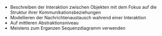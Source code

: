 
- Beschreiben der Interaktion zwischen Objekten mit dem Fokus auf die Struktur ihrer Kommunikationsbeziehungen
- Modellieren der Nachrichtenaustausch wahrend einer Interaktion
- Auf mittleren Abstraktionsniveau
- Meistens zum Erganzen Sequenzdiagramm verwenden


